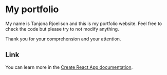 # My portfolio

My name is Tanjona Rjoelison and this is my portfolio website.
Feel free to check the code but please try to not modify anything.

Thank you for your comprehension and your attention.

## Link

You can learn more in the [Create React App documentation](https://facebook.github.io/create-react-app/docs/getting-started).
